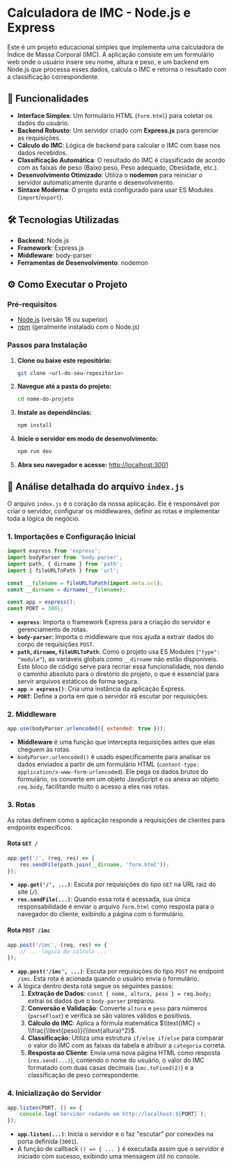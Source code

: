 # Calculadora de IMC - Node.js e Express

Este é um projeto educacional simples que implementa uma calculadora de Índice de Massa Corporal (IMC). A aplicação consiste em um formulário web onde o usuário insere seu nome, altura e peso, e um backend em Node.js que processa esses dados, calcula o IMC e retorna o resultado com a classificação correspondente.

## 📜 Funcionalidades

  - **Interface Simples**: Um formulário HTML (`form.html`) para coletar os dados do usuário.
  - **Backend Robusto**: Um servidor criado com **Express.js** para gerenciar as requisições.
  - **Cálculo do IMC**: Lógica de backend para calcular o IMC com base nos dados recebidos.
  - **Classificação Automática**: O resultado do IMC é classificado de acordo com as faixas de peso (Baixo peso, Peso adequado, Obesidade, etc.).
  - **Desenvolvimento Otimizado**: Utiliza o **nodemon** para reiniciar o servidor automaticamente durante o desenvolvimento.
  - **Sintaxe Moderna**: O projeto está configurado para usar ES Modules (`import`/`export`).

## 🛠️ Tecnologias Utilizadas

  - **Backend**: Node.js
  - **Framework**: Express.js
  - **Middleware**: body-parser
  - **Ferramentas de Desenvolvimento**: nodemon

## ⚙️ Como Executar o Projeto

### Pré-requisitos

  - [Node.js](https://nodejs.org/) (versão 18 ou superior)
  - [npm](https://www.npmjs.com/) (geralmente instalado com o Node.js)

### Passos para Instalação

1.  **Clone ou baixe este repositório:**

    ```sh
    git clone <url-do-seu-repositorio>
    ```

2.  **Navegue até a pasta do projeto:**

    ```sh
    cd nome-do-projeto
    ```

3.  **Instale as dependências:**

    ```sh
    npm install
    ```

4.  **Inicie o servidor em modo de desenvolvimento:**

    ```sh
    npm run dev
    ```

5.  **Abra seu navegador e acesse:**
    [http://localhost:3001](https://www.google.com/search?q=http://localhost:3001)

## 📄 Análise detalhada do arquivo `index.js`

O arquivo `index.js` é o coração da nossa aplicação. Ele é responsável por criar o servidor, configurar os middlewares, definir as rotas e implementar toda a lógica de negócio.

### 1\. Importações e Configuração Inicial

```javascript
import express from 'express';
import bodyParser from 'body-parser';
import path, { dirname } from 'path';
import { fileURLToPath } from 'url';

const __filename = fileURLToPath(import.meta.url);
const __dirname = dirname(__filename);

const app = express();
const PORT = 3001;
```

  - **`express`**: Importa o framework Express para a criação do servidor e gerenciamento de rotas.
  - **`body-parser`**: Importa o middleware que nos ajuda a extrair dados do corpo de requisições `POST`.
  - **`path`, `dirname`, `fileURLToPath`**: Como o projeto usa ES Modules (`"type": "module"`), as variáveis globais como `__dirname` não estão disponíveis. Este bloco de código serve para recriar essa funcionalidade, nos dando o caminho absoluto para o diretório do projeto, o que é essencial para servir arquivos estáticos de forma segura.
  - **`app = express()`**: Cria uma instância da aplicação Express.
  - **`PORT`**: Define a porta em que o servidor irá escutar por requisições.

### 2\. Middleware

```javascript
app.use(bodyParser.urlencoded({ extended: true }));
```

  - **Middleware** é uma função que intercepta requisições antes que elas cheguem às rotas.
  - `bodyParser.urlencoded()` é usado especificamente para analisar os dados enviados a partir de um formulário HTML (`content-type: application/x-www-form-urlencoded`). Ele pega os dados brutos do formulário, os converte em um objeto JavaScript e os anexa ao objeto `req.body`, facilitando muito o acesso a eles nas rotas.

### 3\. Rotas

As rotas definem como a aplicação responde a requisições de clientes para endpoints específicos.

#### Rota `GET /`

```javascript
app.get('/', (req, res) => {
    res.sendFile(path.join(__dirname, 'form.html'));
});
```

  - **`app.get('/', ...)`**: Escuta por requisições do tipo `GET` na URL raiz do site (`/`).
  - **`res.sendFile(...)`**: Quando essa rota é acessada, sua única responsabilidade é enviar o arquivo `form.html` como resposta para o navegador do cliente, exibindo a página com o formulário.

#### Rota `POST /imc`

```javascript
app.post('/imc', (req, res) => {
    // ... lógica do cálculo ...
});
```

  - **`app.post('/imc', ...)`**: Escuta por requisições do tipo `POST` no endpoint `/imc`. Esta rota é acionada quando o usuário envia o formulário.
  - A lógica dentro desta rota segue os seguintes passos:
    1.  **Extração de Dados**: `const { nome, altura, peso } = req.body;` extrai os dados que o `body-parser` preparou.
    2.  **Conversão e Validação**: Converte `altura` e `peso` para números (`parseFloat`) e verifica se são valores válidos e positivos.
    3.  **Cálculo do IMC**: Aplica a fórmula matemática $\\text{IMC} = \\frac{\\text{peso}}{\\text{altura}^2}$.
    4.  **Classificação**: Utiliza uma estrutura `if/else if/else` para comparar o valor do IMC com as faixas da tabela e atribuir a `categoria` correta.
    5.  **Resposta ao Cliente**: Envia uma nova página HTML como resposta (`res.send(...)`), contendo o nome do usuário, o valor do IMC formatado com duas casas decimais (`imc.toFixed(2)`) e a classificação de peso correspondente.

### 4\. Inicialização do Servidor

```javascript
app.listen(PORT, () => {
    console.log(`Servidor rodando em http://localhost:${PORT}`);
});
```

  - **`app.listen(...)`**: Inicia o servidor e o faz "escutar" por conexões na porta definida (`3001`).
  - A função de callback `() => { ... }` é executada assim que o servidor é iniciado com sucesso, exibindo uma mensagem útil no console.
